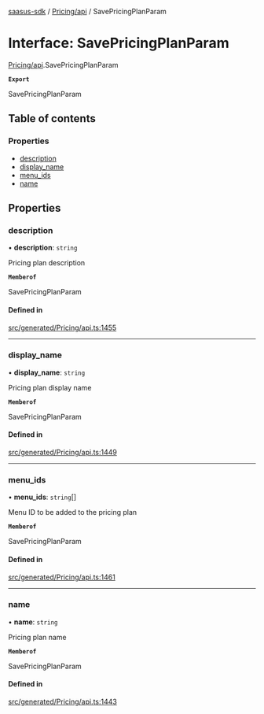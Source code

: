 [saasus-sdk](../README.md) / [Pricing/api](../modules/Pricing_api.md) / SavePricingPlanParam

# Interface: SavePricingPlanParam

[Pricing/api](../modules/Pricing_api.md).SavePricingPlanParam

**`Export`**

SavePricingPlanParam

## Table of contents

### Properties

- [description](Pricing_api.SavePricingPlanParam.md#description)
- [display\_name](Pricing_api.SavePricingPlanParam.md#display_name)
- [menu\_ids](Pricing_api.SavePricingPlanParam.md#menu_ids)
- [name](Pricing_api.SavePricingPlanParam.md#name)

## Properties

### description

• **description**: `string`

Pricing plan description

**`Memberof`**

SavePricingPlanParam

#### Defined in

[src/generated/Pricing/api.ts:1455](https://github.com/saasus-platform/saasus-sdk-javascript/blob/6b95732/src/generated/Pricing/api.ts#L1455)

___

### display\_name

• **display\_name**: `string`

Pricing plan display name

**`Memberof`**

SavePricingPlanParam

#### Defined in

[src/generated/Pricing/api.ts:1449](https://github.com/saasus-platform/saasus-sdk-javascript/blob/6b95732/src/generated/Pricing/api.ts#L1449)

___

### menu\_ids

• **menu\_ids**: `string`[]

Menu ID to be added to the pricing plan

**`Memberof`**

SavePricingPlanParam

#### Defined in

[src/generated/Pricing/api.ts:1461](https://github.com/saasus-platform/saasus-sdk-javascript/blob/6b95732/src/generated/Pricing/api.ts#L1461)

___

### name

• **name**: `string`

Pricing plan name

**`Memberof`**

SavePricingPlanParam

#### Defined in

[src/generated/Pricing/api.ts:1443](https://github.com/saasus-platform/saasus-sdk-javascript/blob/6b95732/src/generated/Pricing/api.ts#L1443)
